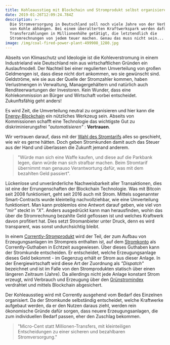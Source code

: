 ```yaml
---
title: Kohleausstieg mit Blockchain und Stromprodukt selbst organisieren
date: 2019-01-26T12:09:24.784Z
description: >-
  Die Stromversorgung in Deutschland soll noch viele Jahre von der Verbrennung
  von Kohle abhängen. Bei einem überalterten Kraftwerkspark werden dafür
  Transferzahlungen in Millionenhöhe getätigt, die letztendlich die
  Stromrechnungen von jedem teuer machen. Genau das muss nicht sein...
image: /img/coal-fired-power-plant-499908_1280.jpg
---
```

Abseits von Klimaschutz und Ideologie ist die Kohleverstromung in einem Industrieland wie Deutschland rein aus wirtschaftlichen Gründen ein Auslaufmodell. Der Nachteil bei einer regulierten Umverteilung von großen Geldmengen ist, dass diese nicht dort ankommen, wo sie gewünscht sind. Geldströme, wie sie aus der Quelle der Stromzahler kommen, haben Verlustmengen in Verwaltung, Managergehältern und natürlich auch Renditeerwartungen der Investoren. Kein Wunder, dass eine Kohlekommission an Bürger und Wirtschaft vorbei entscheidet. Zukunftsfähig geht anders! 

Es wird Zeit, die Umverteilung  neutral zu organisieren und hier kann die [Energy-Blockchain](https://www.corrently.de/integration/blockchain/index.html) ein nützliches Werkzeug sein. Abseits von Kommissionen schafft eine Technologie das wichtigste Gut zu diskriminierungsfrei _"automatisieren"_ : **Vertrauen**.

Wir vertrauen darauf, dass mit der [Wahl des Stromtarifs](https://stromtarif.shop/) alles so geschieht, wie wir es gerne hätten. Doch geben Stromkunden damit auch das Steuer aus der Hand und überlassen die Zukunft jemand anderem. 

> "Würde man sich eine Waffe kaufen, und diese auf die Parkbank legen, dann würde man sich strafbar machen. Beim Stromtarif übernimmt man genauso Verantwortung dafür, was mit dem bezahlten Geld passiert".

Lückenlose und unveränderliche Nachweisbarkeit aller Transaktionen, dies ist eine der Errungenschaften der Blockchain Technologie. Was mit Bitcoin seit 2008 funktioniert, geht seit 2016 auch mit Strom. Mittels sogenannter Smart-Contracts wurde kleinteilig nachvollziehbar, wie eine Umverteilung funktioniert. Man kann problemlos eine Antwort darauf geben, wie viel von _"mir"_ steckt in _"X"_. Anders ausgedrückt kann man herausfinden, wohin das über die Stromrechnung bezahlte Geld geflossen ist und welches Kraftwerk davon profitiert hat. Dies setzt Stromanbieter unter Druck, denn es wird transparent, was sonst undurchsichtig bleibt. 

In einem [Corrently-Stromprodukt](https://www.corrently.de/) wird der Teil, der zum Aufbau von Erzeugungsanlagen im Strompreis enthalten ist, auf dem [Stromkonto](https://www.stromkonto.net/) als Corrently-Guthaben in Echtzeit ausgewiesen. Über dieses Guthaben kann der Stromkunde entscheiden. Er entscheidet, welche Erzeugungsanlage dieses Geld bekommt - im Gegenzug erhält er Strom aus dieser Anlage. In der Energiewirtschaft wird diese Art der Zuordnung als _"Dispatch"_ bezeichnet und ist im Falle von den Stromprodukten statisch über einen längeren Zeitraum (Jahre). Da allerdings nicht jede Anlage konstant Strom erzeugt, wird Verbrauch und Erzeugung über den [Grünstromindex](https://www.corrently.de/hintergrund/gruenstromindex/index.html) verdrahtet und mittels Blockchain abgesichert. 

Der Kohleausstieg wird mit Corrently ausgehend vom Bedarf des Einzelnen organisiert. Da der Stromkunde selbständig entscheidet, welche Kraftwerke aufgebaut werden, da er den Nutzen daraus zieht, werden rein ökonomische Gründe dafür sorgen, dass neuere Erzeugungsanlagen, die zum individuellen Bedarf passen, eher den Zuschlag bekommen.

> "Micro-Cent statt Millionen-Transfers, mit kleinteiligen Entscheidungen zu einer sicheren und bezahlbaren Stromversorgung."
